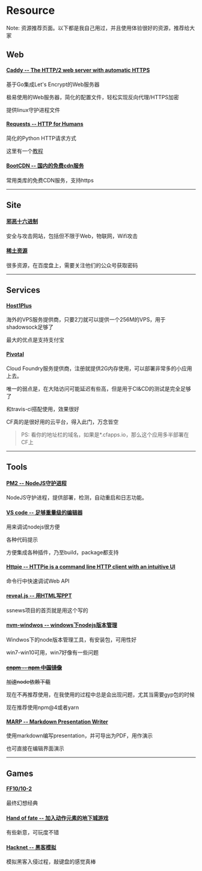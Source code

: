 # Resource

Note: 资源推荐页面。以下都是我自己用过，并且使用体验很好的资源，推荐给大家

## Web

#### [Caddy -- The HTTP/2 web server with automatic HTTPS](https://caddyserver.com/)

基于Go集成Let's Encrypt的Web服务器

极易使用的Web服务器，简化的配置文件，轻松实现反向代理/HTTPS加密

提供linux守护进程文件

#### [Requests -- HTTP for Humans](http://www.python-requests.org/en/master/)

简化的Python HTTP请求方式

这里有一个[教程](http://blog.csdn.net/iloveyin/article/details/21444613)


#### [BootCDN -- 国内的免费cdn服务](http://www.bootcdn.cn/)

常用类库的免费CDN服务，支持https

---

## Site

#### [邪恶十六进制](http://www.evil0x.com/)
安全与攻击网站，包括但不限于Web，物联网，Wifi攻击

#### [稀土资源](https://xituqu.com/resource)
很多资源，在百度盘上，需要关注他们的公众号获取密码

---

## Services

#### [Host1Plus](https://www.host1plus.com/)
海外的VPS服务提供商，只要2刀就可以提供一个256M的VPS，用于shadowsock足够了

最大的优点是支持支付宝

#### [Pivotal](https://pivotal.io/)
Cloud Foundry服务提供商，注册就提供2G内存使用，可以部署非常多的小应用上去。

唯一的弱点是，在大陆访问可能延迟有些高，但是用于CI&CD的测试是完全足够了

和travis-ci搭配使用，效果很好

CF真的是很好用的云平台，得入此门，万念皆空

> PS: 看你的地址栏的域名，如果是*.cfapps.io，那么这个应用多半部署在CF上

---

## Tools

#### [PM2 -- NodeJS守护进程](https://www.npmjs.com/package/pm2)
NodeJS守护进程，提供部署，检测，自动重启和日志功能。

#### [VS code -- 足够重量级的编辑器](https://code.visualstudio.com)

用来调试nodejs很方便

各种代码提示

方便集成各种插件，乃至build，package都支持

#### [Httpie -- HTTPie is a command line HTTP client with an intuitive UI](https://httpie.org/)

命令行中快速调试Web API

#### [reveal.js -- 用HTML写PPT](http://lab.hakim.se/reveal-js/)
ssnews项目的首页就是用这个写的

#### [nvm-windwos -- windows下nodejs版本管理](https://github.com/coreybutler/nvm-windows)

Windwos下的node版本管理工具，有安装包，可用性好

win7-win10可用，win7好像有一些问题

#### [~~cnpm -- npm 中国镜像~~](https://npm.taobao.org/)

~~加速node依赖下载~~

现在不再推荐使用，在我使用的过程中总是会出现问题，尤其当需要gyp包的时候

现在推荐使用npm@4或者yarn

#### [MARP -- Markdown Presentation Writer](https://yhatt.github.io/marp/)

使用markdown编写presentation，并可导出为PDF，用作演示

也可直接在编辑界面演示

---

## Games

#### [FF10/10-2](http://baike.baidu.com/link?url=nQgnVhJb-_NfC8rxHADdsEUZRVBovyz78bH-mQhQK5qFwd-1a9vNwFpQwmgy6jnnPAgneh3mIjEX93laEupqxq)

最终幻想经典

#### [Hand of fate -- 加入动作元素的地下城游戏](http://t.cn/RcdZ1mu)

有些新意，可玩度不错


#### [Hacknet -- 黑客模拟](#)

模拟黑客入侵过程，敲键盘的感觉真棒